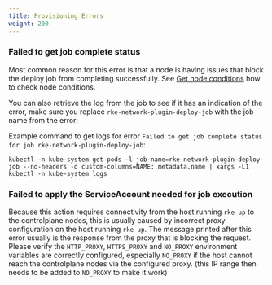 ```yaml
---
title: Provisioning Errors
weight: 200
---
```


### Failed to get job complete status

Most common reason for this error is that a node is having issues that block the deploy job from completing successfully. See [Get node conditions](https://ranchermanager.docs.rancher.com/troubleshooting/other-troubleshooting-tips/kubernetes-resources#get-node-conditions) how to check node conditions.

You can also retrieve the log from the job to see if it has an indication of the error, make sure you replace `rke-network-plugin-deploy-job` with the job name from the error:

Example command to get logs for error `Failed to get job complete status for job rke-network-plugin-deploy-job`:
```
kubectl -n kube-system get pods -l job-name=rke-network-plugin-deploy-job --no-headers -o custom-columns=NAME:.metadata.name | xargs -L1 kubectl -n kube-system logs
```

### Failed to apply the ServiceAccount needed for job execution

Because this action requires connectivity from the host running `rke up` to the controlplane nodes, this is usually caused by incorrect proxy configuration on the host running `rke up`. The message printed after this error usually is the response from the proxy that is blocking the request. Please verify the `HTTP_PROXY`, `HTTPS_PROXY` and `NO_PROXY` environment variables are correctly configured, especially `NO_PROXY` if the host cannot reach the controlplane nodes via the configured proxy. (this IP range then needs to be added to `NO_PROXY` to make it work)
